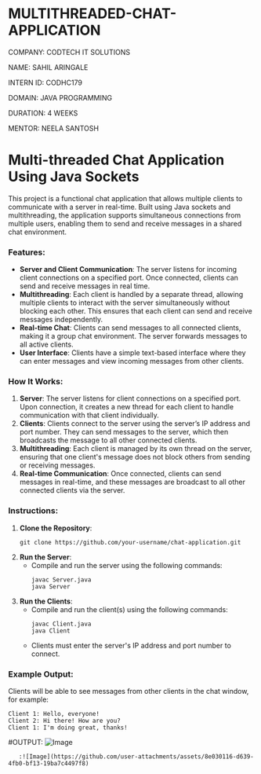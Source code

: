 # MULTITHREADED-CHAT-APPLICATION

COMPANY: CODTECH IT SOLUTIONS

NAME: SAHIL ARINGALE

INTERN ID: CODHC179

DOMAIN: JAVA PROGRAMMING

DURATION: 4 WEEKS

MENTOR: NEELA SANTOSH

# Multi-threaded Chat Application Using Java Sockets

This project is a functional chat application that allows multiple clients to communicate with a server in real-time. Built using Java sockets and multithreading, the application supports simultaneous connections from multiple users, enabling them to send and receive messages in a shared chat environment.

### Features:
- **Server and Client Communication**: The server listens for incoming client connections on a specified port. Once connected, clients can send and receive messages in real time.
- **Multithreading**: Each client is handled by a separate thread, allowing multiple clients to interact with the server simultaneously without blocking each other. This ensures that each client can send and receive messages independently.
- **Real-time Chat**: Clients can send messages to all connected clients, making it a group chat environment. The server forwards messages to all active clients.
- **User Interface**: Clients have a simple text-based interface where they can enter messages and view incoming messages from other clients.

### How It Works:
1. **Server**: The server listens for client connections on a specified port. Upon connection, it creates a new thread for each client to handle communication with that client individually.
2. **Clients**: Clients connect to the server using the server’s IP address and port number. They can send messages to the server, which then broadcasts the message to all other connected clients.
3. **Multithreading**: Each client is managed by its own thread on the server, ensuring that one client's message does not block others from sending or receiving messages.
4. **Real-time Communication**: Once connected, clients can send messages in real-time, and these messages are broadcast to all other connected clients via the server.

### Instructions:
1. **Clone the Repository**:
   ```
   git clone https://github.com/your-username/chat-application.git
   ```
2. **Run the Server**:
   - Compile and run the server using the following commands:
     ```
     javac Server.java
     java Server
     ```
3. **Run the Clients**:
   - Compile and run the client(s) using the following commands:
     ```
     javac Client.java
     java Client
     ```
   - Clients must enter the server's IP address and port number to connect.

### Example Output:
Clients will be able to see messages from other clients in the chat window, for example:
```
Client 1: Hello, everyone!
Client 2: Hi there! How are you?
Client 1: I'm doing great, thanks!
```

#OUTPUT: ![Image](https://github.com/user-attachments/assets/5ea3bcba-3b19-4e97-affe-d76be5d05732)

       :![Image](https://github.com/user-attachments/assets/8e030116-d639-4fb0-bf13-19ba7c4497f8)
